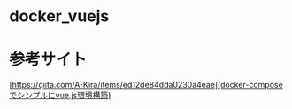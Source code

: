 # docker_vuejs

# 参考サイト
[https://qiita.com/A-Kira/items/ed12de84dda0230a4eae](docker-composeでシンプルにvue.js環境構築)

